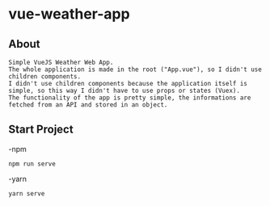 # vue-weather-app

## About
```
Simple VueJS Weather Web App.
The whole application is made in the root ("App.vue"), so I didn't use children components.
I didn't use children components because the application itself is simple, so this way I didn't have to use props or states (Vuex).
The functionality of the app is pretty simple, the informations are fetched from an API and stored in an object.
```

## Start Project

-npm

```
npm run serve
```

-yarn

```
yarn serve
```
